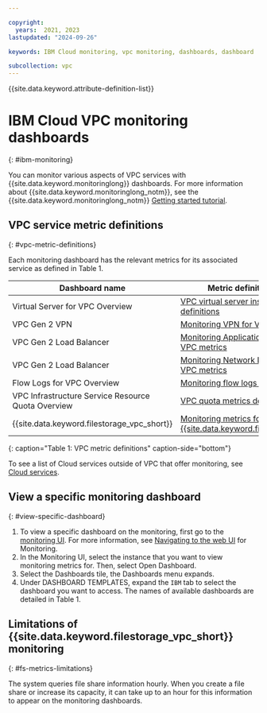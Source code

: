 ```yaml
---

copyright:
  years:  2021, 2023
lastupdated: "2024-09-26"

keywords: IBM Cloud monitoring, vpc monitoring, dashboards, dashboard

subcollection: vpc
---
```


{{site.data.keyword.attribute-definition-list}}

# IBM Cloud VPC monitoring dashboards
{: #ibm-monitoring}

You can monitor various aspects of VPC services with {{site.data.keyword.monitoringlong}} dashboards. For more information about {{site.data.keyword.monitoringlong_notm}}, see the {{site.data.keyword.monitoringlong_notm}} [Getting started tutorial](/docs/monitoring?topic=monitoring-getting-started).

## VPC service metric definitions
{: #vpc-metric-definitions}

Each monitoring dashboard has the relevant metrics for its associated service as defined in Table 1.

| Dashboard name | Metric definition dictionary |
|----------|----------|
| Virtual Server for VPC Overview | [VPC virtual server instances metrics definitions](/docs/vpc?topic=vpc-vpc-monitoring-metrics) |
| VPC Gen 2 VPN | [Monitoring VPN for VPC metrics](/docs/vpc?topic=vpc-vpn-monitoring-metrics&interface=ui) |
| VPC Gen 2 Load Balancer | [Monitoring Application Load Balancer for VPC metrics](/docs/vpc?topic=vpc-monitoring-metrics-alb) |
| VPC Gen 2 Load Balancer | [Monitoring Network Load Balancer for VPC metrics](/docs/vpc?topic=vpc-nlb_monitoring-metrics) |
| Flow Logs for VPC Overview | [Monitoring flow logs for VPC metrics](/docs/vpc?topic=vpc-fl-monitoring-metrics) |
| VPC Infrastructure Service Resource Quota Overview | [VPC quota metrics definitions](/docs/vpc?topic=vpc-vpc-quota-metrics) |
| {{site.data.keyword.filestorage_vpc_short}} | [Monitoring metrics for {{site.data.keyword.filestorage_vpc_short}}](/docs/vpc?topic=vpc-fs-vpc-monitoring-sysdig) |
{: caption="Table 1: VPC metric definitions" caption-side="bottom"}

To see a list of Cloud services outside of VPC that offer monitoring, see [Cloud services](/docs/monitoring?topic=monitoring-cloud_services).

## View a specific monitoring dashboard
{: #view-specific-dashboard}

1. To view a specific dashboard on the monitoring, first go to the [monitoring UI](/observe/monitoring). For more information, see [Navigating to the web UI](/docs/monitoring?topic=monitoring-launch) for Monitoring.
2. In the Monitoring UI, select the instance that you want to view monitoring metrics for. Then, select Open Dashboard.
3. Select the Dashboards tile, the Dashboards menu expands.
4. Under DASHBOARD TEMPLATES, expand the `IBM` tab to select the dashboard you want to access. The names of available dashboards are detailed in Table 1.

## Limitations of {{site.data.keyword.filestorage_vpc_short}} monitoring
{: #fs-metrics-limitations}

The system queries file share information hourly. When you create a file share or increase its capacity, it can take up to an hour for this information to appear on the monitoring dashboards.
